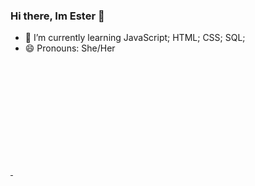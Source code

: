 ### Hi there, Im Ester 👋

- 🌱 I’m currently learning JavaScript; HTML; CSS; SQL;
- 😄 Pronouns: She/Her

<div>
  <a href="https://github.com/EH2112">
    <img height="180em" scr="http://github-readme-stats.vercel.app/api?username=EH2112&show_icons=true&theme=cobalt&include_all_commits=true&count_private=true"/>
    <img height="180em" scr="http://github-readme-stats.vercel.app/api/top-langs/?username=EH2112&layout=compact&langs_count168&theme=cobalt"/>
</div>
